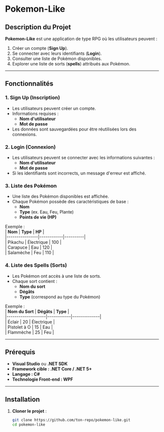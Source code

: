 # **Pokemon-Like**

## **Description du Projet**

**Pokemon-Like** est une application de type RPG où les utilisateurs peuvent :
1. Créer un compte (**Sign Up**).
2. Se connecter avec leurs identifiants (**Login**).
3. Consulter une liste de Pokémon disponibles.
4. Explorer une liste de sorts (**spells**) attribués aux Pokémon.

---

## **Fonctionnalités**

### 1. **Sign Up (Inscription)**
- Les utilisateurs peuvent créer un compte.
- Informations requises :  
  - **Nom d'utilisateur**  
  - **Mot de passe**  
- Les données sont sauvegardées pour être réutilisées lors des connexions.

### 2. **Login (Connexion)**
- Les utilisateurs peuvent se connecter avec les informations suivantes :  
  - **Nom d'utilisateur**  
  - **Mot de passe**  
- Si les identifiants sont incorrects, un message d'erreur est affiché.

### 3. **Liste des Pokémon**
- Une liste des Pokémon disponibles est affichée.
- Chaque Pokémon possède des caractéristiques de base :
  - **Nom**
  - **Type** (ex. Eau, Feu, Plante)
  - **Points de vie (HP)**  

Exemple :  
| **Nom**        | **Type**   | **HP**   |  
|----------------|------------|----------|  
| Pikachu        | Électrique | 100      |  
| Carapuce       | Eau        | 120      |  
| Salamèche      | Feu        | 110      |  

### 4. **Liste des Spells (Sorts)**
- Les Pokémon ont accès à une liste de sorts.
- Chaque sort contient :
  - **Nom du sort**
  - **Dégâts**  
  - **Type** (correspond au type du Pokémon)

Exemple :  
| **Nom du Sort**    | **Dégâts** | **Type**     |  
|--------------------|------------|--------------|  
| Éclair             | 20         | Électrique   |  
| Pistolet à O       | 15         | Eau          |  
| Flammèche          | 25         | Feu          |  

---

## **Prérequis**

- **Visual Studio** ou **.NET SDK**
- **Framework cible : .NET Core / .NET 5+**
- **Langage : C#**  
- **Technologie Front-end : WPF**

---

## **Installation**

1. **Cloner le projet** :
   ```bash
   git clone https://github.com/ton-repo/pokemon-like.git
   cd pokemon-like
